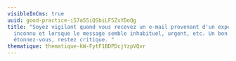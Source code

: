 ```yaml
---
visibleInCms: true
uuid: good-practice-i57a55iQSbiLF5ZxYDoQg
title: "Soyez vigilant quand vous recevez un e-mail provenant d'un expéditeur
  inconnu et lorsque le message semble inhabituel, urgent, etc. Un bon réflexe :
  étonnez-vous, restez critique. "
thematique: thematique-kW-FytF1BDPDcjYzpVQvr
---
```


